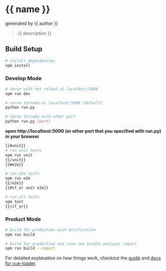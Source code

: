 # {{ name }}

generated by {{ author }}

> {{ description }}

## Build Setup

```bash
# install dependencies
npm install

```

### Develop Mode

```bash
# serve with hot reload at localhost:8080
npm run dev
```

```bash
# serve tornado at localhost:5000 (default)
python run.py

# serve tornado with other port
python run.py [port]
```

**open http://localhost:5000 (or other port that you specified with run.py) in your browser**

```bash
{{#unit}}
# run unit tests
npm run unit
{{/unit}}
{{#e2e}}

# run e2e tests
npm run e2e
{{/e2e}}
{{#if_or unit e2e}}

# run all tests
npm test
{{/if_or}}
```

### Product Mode

```bash
# build for production with minification
npm run build

# build for production and view the bundle analyzer report
npm run build --report
```

For detailed explanation on how things work, checkout the [guide](http://vuejs-templates.github.io/webpack/) and [docs for vue-loader](http://vuejs.github.io/vue-loader).
